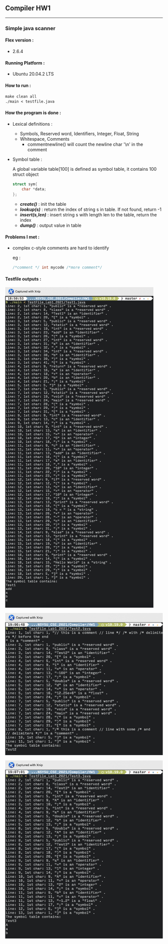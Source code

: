 ## Compiler HW1 
---
### Simple java scanner
#### Flex version :
- 2.6.4
#### Running Platform :
- Ubuntu 20.04.2 LTS
#### How to run :
    make clean all
    ./main < testfile.java
#### How the program is done :
- Lexical definitions :
    - Symbols, Reserved word, Identifiers, Integer, Float, String
    - Whitespace, Comments
        - commentnewline() will count the newline char '\n' in the comment
- Symbol table :

    A global variable table[100] is defined as symbol table, it contains 100 struct object 
    ```c
    struct sym{
        char *data;
    };
    ```
    - ***create()*** : init the table
    - ***lookup(s)*** : return the index of string s in table. If not found, return -1
    - ***insert(s,len)*** : insert string s with length len to the table, return the index
    - ***dump()*** : output value in table
#### Problems I met :
- complex c-style comments are hard to identify

    eg : 
    ```c
    /*comment */ int mycode /*more comment*/ 
    ```
#### Testfile outputs : 
![Testfile1](pic/java1.jpg)


![Testfile2](pic/java2.jpg)


![Testfile3](pic/java3.jpg)